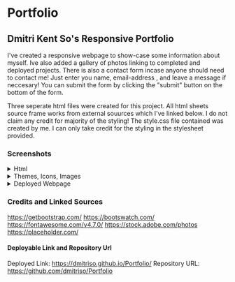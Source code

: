 # Portfolio

## Dmitri Kent So's Responsive Portfolio

I've created a responsive webpage to show-case some information about myself. Ive also added a gallery of photos linking to completed and deployed projects. There is also a contact form incase anyone should need to contact me! Just enter you name, email-address , and leave a message if neccesary! You can submit the form by clicking the "submit" button on the bottom of the form.

Three seperate html files were created for this project. All html sheets source frame works from external souurces which I've linked below. I do not claim any credit for majority of the styling! The style.css file contained was created by me. I can only take credit for the styling in the stylesheet provided.


### Screenshots
<details>
    <summary>Html</summary>
    
</details>
<details>
    <summary>Themes, Icons, Images</summary>
    
</details>
<details>
    <summary>Deployed Webpage</summary>
    
</details>

### Credits and Linked Sources

https://getbootstrap.com/
https://bootswatch.com/
https://fontawesome.com/v4.7.0/
https://stock.adobe.com/photos
https://placeholder.com/


#### Deployable Link and Repository Url

Deployed Link: https://dmitriso.github.io/Portfolio/
Repository URL: https://github.com/dmitriso/Portfolio


